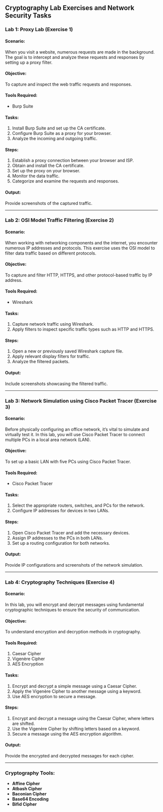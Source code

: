 ## Cryptography Lab Exercises and Network Security Tasks

### Lab 1: Proxy Lab (Exercise 1)
#### Scenario:
When you visit a website, numerous requests are made in the background. The goal is to intercept and analyze these requests and responses by setting up a proxy filter.

#### Objective:
To capture and inspect the web traffic requests and responses.

#### Tools Required:
- Burp Suite

#### Tasks:
1. Install Burp Suite and set up the CA certificate.
2. Configure Burp Suite as a proxy for your browser.
3. Analyze the incoming and outgoing traffic.

#### Steps:
1. Establish a proxy connection between your browser and ISP.
2. Obtain and install the CA certificate.
3. Set up the proxy on your browser.
4. Monitor the data traffic.
5. Categorize and examine the requests and responses.

#### Output:
Provide screenshots of the captured traffic.

---

### Lab 2: OSI Model Traffic Filtering (Exercise 2)
#### Scenario:
When working with networking components and the internet, you encounter numerous IP addresses and protocols. This exercise uses the OSI model to filter data traffic based on different protocols.

#### Objective:
To capture and filter HTTP, HTTPS, and other protocol-based traffic by IP address.

#### Tools Required:
- Wireshark

#### Tasks:
1. Capture network traffic using Wireshark.
2. Apply filters to inspect specific traffic types such as HTTP and HTTPS.

#### Steps:
1. Open a new or previously saved Wireshark capture file.
2. Apply relevant display filters for traffic.
3. Analyze the filtered packets.

#### Output:
Include screenshots showcasing the filtered traffic.

---

### Lab 3: Network Simulation using Cisco Packet Tracer (Exercise 3)
#### Scenario:
Before physically configuring an office network, it’s vital to simulate and virtually test it. In this lab, you will use Cisco Packet Tracer to connect multiple PCs in a local area network (LAN).

#### Objective:
To set up a basic LAN with five PCs using Cisco Packet Tracer.

#### Tools Required:
- Cisco Packet Tracer

#### Tasks:
1. Select the appropriate routers, switches, and PCs for the network.
2. Configure IP addresses for devices in two LANs.

#### Steps:
1. Open Cisco Packet Tracer and add the necessary devices.
2. Assign IP addresses to the PCs in both LANs.
3. Set up a routing configuration for both networks.

#### Output:
Provide IP configurations and screenshots of the network simulation.

---

### Lab 4: Cryptography Techniques (Exercise 4)
#### Scenario:
In this lab, you will encrypt and decrypt messages using fundamental cryptographic techniques to ensure the security of communication.

#### Objective:
To understand encryption and decryption methods in cryptography.

#### Tools Required:
1. Caesar Cipher
2. Vigenère Cipher
3. AES Encryption

#### Tasks:
1. Encrypt and decrypt a simple message using a Caesar Cipher.
2. Apply the Vigenère Cipher to another message using a keyword.
3. Use AES encryption to secure a message.

#### Steps:
1. Encrypt and decrypt a message using the Caesar Cipher, where letters are shifted.
2. Use the Vigenère Cipher by shifting letters based on a keyword.
3. Secure a message using the AES encryption algorithm.

#### Output:
Provide the encrypted and decrypted messages for each cipher.

---

### Cryptography Tools:
- **Affine Cipher**
- **Atbash Cipher**
- **Baconian Cipher**
- **Base64 Encoding**
- **Bifid Cipher**

